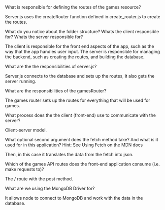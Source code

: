 What is responsible for defining the routes of the games resource?

Server.js uses the createRouter function defined in create_router.js to create the routes.

What do you notice about the folder structure? Whats the client responsible for? Whats the server responsible for?

The client is responsible for the front end aspects of the app, such as the way that the app handles user input. The server is responsible for managing the backend, such as creating the routes, and building the database.

What are the the responsibilities of server.js?

Server.js connects to the database and sets up the routes, it also gets the server running.

What are the responsibilities of the gamesRouter?

The games router sets up the routes for everything that will be used for games.

What process does the the client (front-end) use to communicate with the server?

Client-server model.

What optional second argument does the fetch method take? And what is it used for in this application? Hint: See Using Fetch on the MDN docs

Then, in this case it translates the data from the fetch into json.


Which of the games API routes does the front-end application consume (i.e. make requests to)?

The / route with the post method.


What are we using the MongoDB Driver for?

It allows node to connect to MongoDB and work with the data in the database.